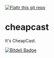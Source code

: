 [![Flattr this git repo](http://api.flattr.com/button/flattr-badge-large.png)](https://flattr.com/submit/auto?user_id=mauimauer&url=https://github.com/mauimauer/cheapcast&title=CheapCast&language=en&tags=github&category=software)

cheapcast
=========

It's CheapCast.


[![Bitdeli Badge](https://d2weczhvl823v0.cloudfront.net/mauimauer/cheapcast/trend.png)](https://bitdeli.com/free "Bitdeli Badge")

